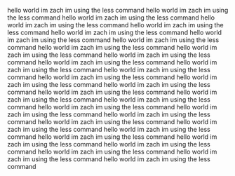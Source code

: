 hello world
im zach 
im using the less command
hello world
im zach 
im using the less command
hello world
im zach 
im using the less command
hello world
im zach 
im using the less command
hello world
im zach 
im using the less command
hello world
im zach 
im using the less command
hello world
im zach 
im using the less command
hello world
im zach 
im using the less command
hello world
im zach 
im using the less command
hello world
im zach 
im using the less command
hello world
im zach 
im using the less command
hello world
im zach 
im using the less command
hello world
im zach 
im using the less command
hello world
im zach 
im using the less command
hello world
im zach 
im using the less command
hello world
im zach 
im using the less command
hello world
im zach 
im using the less command
hello world
im zach 
im using the less command
hello world
im zach 
im using the less command
hello world
im zach 
im using the less command
hello world
im zach 
im using the less command
hello world
im zach 
im using the less command
hello world
im zach 
im using the less command
hello world
im zach 
im using the less command
hello world
im zach 
im using the less command
hello world
im zach 
im using the less command
hello world
im zach 
im using the less command
hello world
im zach 
im using the less command
hello world
im zach 
im using the less command
hello world
im zach 
im using the less command
hello world
im zach 
im using the less command
hello world
im zach 
im using the less command
